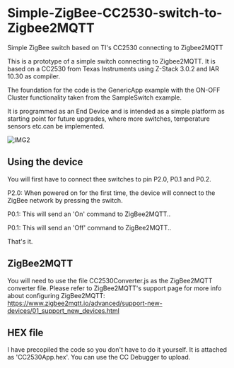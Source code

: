 # Simple-ZigBee-CC2530-switch-to-Zigbee2MQTT
Simple ZigBee switch based on TI's CC2530 connecting to Zigbee2MQTT

This is a prototype of a simple switch connecting to Zigbee2MQTT. It is based on a CC2530 from Texas Instruments using Z-Stack 3.0.2 and IAR 10.30 as compiler.

The foundation for the code is the GenericApp example with the ON-OFF Cluster functionality taken from the SampleSwitch example.

It is programmed as an End Device and is intended as a simple platform as starting point for future upgrades, where more switches, temperature sensors etc.can be implemented.

![IMG2](https://github.com/LemmeDasker/TestZigbee/assets/38005465/5e3acf4f-fb30-45d9-8a93-845ba9567916)

## Using the device
You will first have to connect thee switches to pin P2.0, P0.1 and P0.2.

P2.0:
When powered on for the first time, the device will connect to the ZigBee network by pressing the switch.

P0.1:
This will send an 'On' command to ZigBee2MQTT..

P0.1:
This will send an 'Off' command to ZigBee2MQTT..

That's it.

## ZigBee2MQTT
You will need to use the file CC2530Converter.js as the ZigBee2MQTT converter file. Please refer to ZigBee2MQTT's support page for more info about configuring ZigBee2MQTT:
https://www.zigbee2mqtt.io/advanced/support-new-devices/01_support_new_devices.html


## HEX file
I have precopiled the code so you don't have to do it yourself. It is attached as 'CC2530App.hex'. You can use the CC Debugger to upload.
